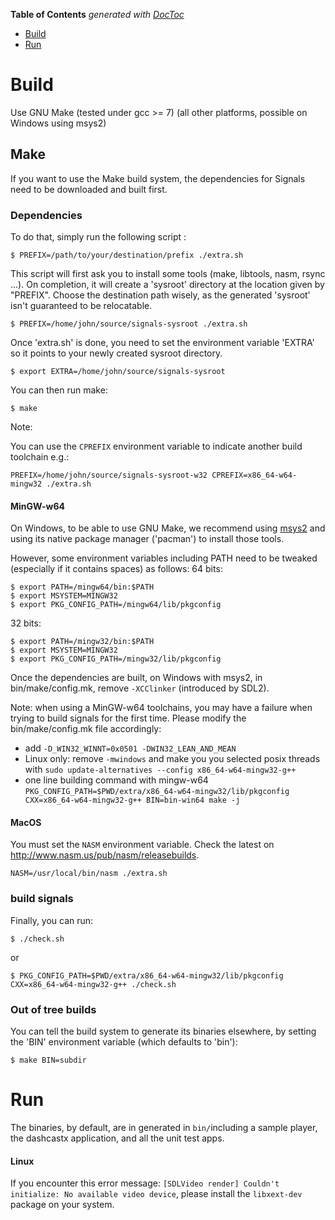 <!-- START doctoc generated TOC please keep comment here to allow auto update -->
<!-- DON'T EDIT THIS SECTION, INSTEAD RE-RUN doctoc TO UPDATE -->
**Table of Contents**  *generated with [DocToc](https://github.com/thlorenz/doctoc)*

- [Build](#build)
- [Run](#run)

<!-- END doctoc generated TOC please keep comment here to allow auto update -->

# Build

Use GNU Make (tested under gcc >= 7) (all other platforms, possible on Windows using msys2)

## Make
If you want to use the Make build system, the dependencies for Signals need to be downloaded and built first.

### Dependencies

To do that, simply run the following script :
```
$ PREFIX=/path/to/your/destination/prefix ./extra.sh
```

This script will first ask you to install some tools (make, libtools, nasm, rsync ...).
On completion, it will create a 'sysroot' directory at the location given by "PREFIX".
Choose the destination path wisely, as the generated 'sysroot' isn't guaranteed
to be relocatable.

```
$ PREFIX=/home/john/source/signals-sysroot ./extra.sh
```

Once 'extra.sh' is done, you need to set the environment variable 'EXTRA'
so it points to your newly created sysroot directory.

```
$ export EXTRA=/home/john/source/signals-sysroot
```

You can then run make:

```
$ make
```

Note:

You can use the ```CPREFIX``` environment variable to indicate another build toolchain e.g.:

```
PREFIX=/home/john/source/signals-sysroot-w32 CPREFIX=x86_64-w64-mingw32 ./extra.sh
```

#### MinGW-w64

On Windows, to be able to use GNU Make, we recommend using [msys2](https://msys2.github.io/)
and using its native package manager ('pacman') to install those tools.

However, some environment variables including PATH need to be tweaked (especially if it contains spaces) as follows:
64 bits:
```
$ export PATH=/mingw64/bin:$PATH
$ export MSYSTEM=MINGW32
$ export PKG_CONFIG_PATH=/mingw64/lib/pkgconfig
```

32 bits:
```
$ export PATH=/mingw32/bin:$PATH
$ export MSYSTEM=MINGW32
$ export PKG_CONFIG_PATH=/mingw32/lib/pkgconfig
```

Once the dependencies are built, on Windows with msys2, in bin/make/config.mk, remove ```-XCClinker``` (introduced by SDL2).

Note: when using a MinGW-w64 toolchains, you may have a failure when trying to build signals for the first time.
Please modify the bin/make/config.mk file accordingly:
- add ```-D_WIN32_WINNT=0x0501 -DWIN32_LEAN_AND_MEAN```
- Linux only: remove ```-mwindows``` and make you you selected posix threads with ```sudo update-alternatives --config x86_64-w64-mingw32-g++```
- one line building command with mingw-w64 ```PKG_CONFIG_PATH=$PWD/extra/x86_64-w64-mingw32/lib/pkgconfig CXX=x86_64-w64-mingw32-g++ BIN=bin-win64 make -j ```

#### MacOS

You must set the ```NASM``` environment variable. Check the latest on http://www.nasm.us/pub/nasm/releasebuilds.

```
NASM=/usr/local/bin/nasm ./extra.sh
```

### build signals

Finally, you can run:
```
$ ./check.sh
```

or

```
$ PKG_CONFIG_PATH=$PWD/extra/x86_64-w64-mingw32/lib/pkgconfig CXX=x86_64-w64-mingw32-g++ ./check.sh
```

### Out of tree builds

You can tell the build system to generate its binaries elsewhere,
by setting the 'BIN' environment variable (which defaults to 'bin'):

```
$ make BIN=subdir
```

# Run
The binaries, by default, are in generated in ```bin/```including a sample player, the dashcastx application, and all the unit test apps.

#### Linux

If you encounter this error message: ```[SDLVideo render] Couldn't initialize: No available video device```, please install the ```libxext-dev``` package on your system.

